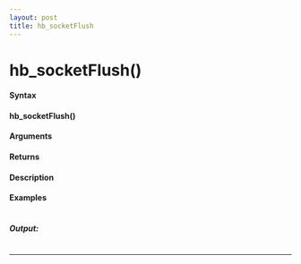 ```yaml
---
layout: post
title: hb_socketFlush
---
```


# hb_socketFlush()


#### Syntax

#### hb_socketFlush()

#### Arguments

#### Returns

#### Description

#### Examples

```

```

##### Output:

```

```

---